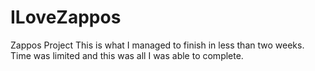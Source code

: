 # ILoveZappos
Zappos Project
This is what I managed to finish in less than two weeks. Time was limited and this was all I was able to complete.
